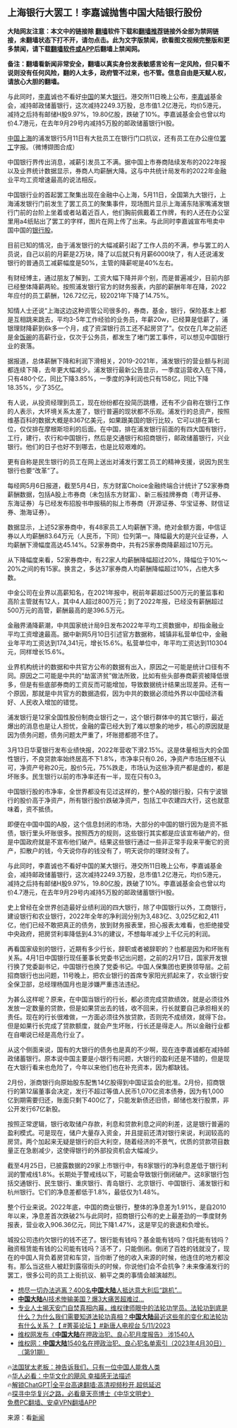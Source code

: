  <!-- 面包屑导航 --> <h2>上海银行大罢工！李嘉诚抛售中国大陆银行股份</h2> <p class="notice"><b>大陆网友注意：本文中的链接除 <a href="https://github.com/bannedbook/fanqiang" >翻墙</a>软件下载和<a href="https://github.com/killgcd/justmysocks/blob/master/README.md">翻墙推荐</a>链接外全部为禁网链接，未翻墙状态下打不开，请勿点击。此为文字版禁闻，欲看图文视频完整版和更多禁闻，请下载<a href="https://github.com/bannedbook/fanqiang">翻墙软件或APP</a>后翻墙上禁闻网。</p><p>备注：翻墙看新闻非常安全，翻墙以真实身份发表敏感言论有一定风险，但只看不说则没有任何风险，翻的人太多，政府管不过来，也不管。信息自由是天赋人权，请放心大胆的翻墙。</b></p>  <div class="entry"> <p id="summary">与此同时，<a href="https://www.bannedbook.org/bnews/tag/%e6%9d%8e%e5%98%89/" class="st_tag internal_tag" rel="tag" title="标签 李嘉 下的日志">李嘉</a>诚也不看好<span class='wp_keywordlink_affiliate'><a href="https://www.bannedbook.org/" title="中国" target="_blank">中国</a></span>的某大<a href="https://www.bannedbook.org/bnews/tag/%e9%93%b6%e8%a1%8c/" class="st_tag internal_tag" rel="tag" title="标签 银行 下的日志">银行</a>。港交所11日晚上公布，<a href="https://www.bannedbook.org/bnews/tag/%e6%9d%8e%e5%98%89%e8%af%9a/" class="st_tag internal_tag" rel="tag" title="标签 李嘉诚 下的日志">李嘉诚</a>基金会，减持邮政储蓄银行，这次减持2249.3万股，总市值1.2亿港元，均价5港元，减持之后持有邮储H股9.97%，19.80亿股，跌破了10%。李嘉诚基金会也曾以均价4.7港元，在去年9月29号内减持5万股的邮政储蓄银行H股。</p> <p id="conimg"><a href="https://www.bannedbook.org/bnews/tag/%E4%B8%AD%E5%9B%BD/" class="st_tag internal_tag" rel="tag" title="标签 中国 下的日志">中国</a><a href="https://www.bannedbook.org/bnews/tag/%e4%b8%8a%e6%b5%b7/" class="st_tag internal_tag" rel="tag" title="标签 上海 下的日志">上海</a>的浦发银行5月11日有大批员工在银行门口抗议，还有员工在办公座位<a href="https://www.bannedbook.org/bnews/tag/%e7%bd%a2%e5%b7%a5/" class="st_tag internal_tag" rel="tag" title="标签 罢工 下的日志">罢工</a>字报。（微博撷图合成）</p> <p>中国银行界传出消息，减薪引发员工不满。据中国上市券商陆续发布的2022年报以及业界统计数据显示，券商人均薪酬大降。这与中共统计局发布的2022年金融业平均工资增速最高的说法相反。</p> <p>中国银行业的首起罢工聚集出现在金融中心上海，5月11日，全国第九大银行，上海浦发银行门前发生了罢工员工的聚集事件，现场图片显示上海浦东陆家嘴浦发银行门前的台阶上坐着或者站着近百人，他们胸前佩戴着工作牌，有的人还在办公室里用a4纸贴出了罢工的字样，图片在网上传了出来。与此同时李嘉诚宣布甩卖中国中国的<a href="https://www.bannedbook.org/bnews/tag/%E9%93%B6%E8%A1%8C%E8%82%A1/" class="st_tag internal_tag" rel="tag" title="标签 银行股 下的日志">银行股</a>。</p> <p>目前已知的情况，由于浦发银行的大幅减薪引起了工作人员的不满，参与罢工的人员说，自己以前的月薪是2万块，降了以后就只有月薪6000块了，有人还说浦发银行的普通员工减薪幅度是50%，主管的降薪呢是40%左右。</p> <p>有财经博主，通过朋友了解到，工资大幅下降并非个别，而是普遍减少，目前内部已经整体降薪两轮。按照浦发银行官方的财务报表，内部的薪酬年年在降，2022年应付的员工薪酬，126.72亿元，较2021年下降了14.75%。</p> <p>知情人士还说“上海这边这种资管公司很多的，券商，基金，银行，保险基本上都是互相跳来跳去，平均3-5年工作经验的业务员，年薪20w，已经算是低薪了，浦银理财降薪到6k多一个月，成了资深银行员工还不起房贷了”。仅仅在几年之前还是金<span class='wp_keywordlink'><a href="https://www.bannedbook.org/forum11/topic308.html" title="禁片：饭碗是党给的吗？" target="_blank">饭碗</a></span>的高薪行业，仅次于公务员，都发生了堵门罢工事件，可以想见中国银行业的衰落。</p> <p>据报道，总体薪酬下降和利润下滑相关，2019-2021年，浦发银行的营业额与利润都连续下降，去年更大幅减少。浦发银行最新公告显示，一季度运营收入在下降，只有480个亿，同比下降3.85%，一季度的净利润也只有158亿，同比下降18.35%，少了35亿。</p> <p>有人说，从投资经理到员工，现在纷纷都在投简历跳槽，还有不少自称在银行工作的人表示，大环境关系太差了，银行普遍的现状都不乐观。浦发行的总资产，按照维基百科的数据大概是8367亿美元，如果跟美国的银行比较，它可以排在第七位，仅仅排在摩根斯坦利的后面。在中国，排在浦发银行前面的有四大国有银行，工行，建行，农行和中国银行，然后是交通银行和招商银行，邮政储蓄银行，兴业银行。他们的日子也好不到哪去，也是比较艰难的。</p> <p>更有自称是民生银行的员工在网上送出对浦发行罢工员工的精神支援，说因为民生银行也要“改革”了。</p> <p>每经网5月6日报道，截至5月4日，东方财富Choice金融终端合计统计了52家券商薪酬数据，包括A股上市券商（未包括东方财富）、新三板挂牌券商（粤开证券、东海证券）与已经发布招股书申报稿的拟上市券商（开源证券、华宝证券、财信证券、渤海证券）。</p> <p>数据显示，上述52家券商中，有48家员工人均薪酬下滑。绝对金额方面，中信证券以人均薪酬83.64万元（人民币，下同）位列第一。降幅最大的是兴业证券，人均薪酬下滑幅度高达45.14%。52家券商中，共有25家券商降薪超过10万元。</p> <p>从下降幅度来看，52家券商中，有22家人均薪酬降幅超过20%，降幅位于10%〜20%之间的有15家。换言之，多达37家券商人均薪酬降幅超过10%，占绝大多数。</p> <p>中金公司在业界以高薪知名，在2021年报中，税前年薪超过500万元的董监事和高阶主管就有12人，其中4人超过800万元；到了2022年报，已经没有薪酬超过500万元的高管，薪酬最高的是396.5万元。</p> <p>金融界涌降薪潮，中共国家统计局9日发布2022年平均工资数据中，却指金融业平均工资增速最高。据中新网5月10日引述官方数据称，城镇非私营单位中，金融业年平均工资达到174,341元，增长15.6%。私营单位中，年平均工资达到110304元，同样增长15.6%。</p> <p>业界机构统计的数据和中共官方公布的数据有出入，原因之一可能是统计口径有不同。原因之二可能是中共的“劫富济贫”做法所致，比如有些头部券商薪资被降低很多，但是有些底部券商的工资反而可能增加，导致数据统计结果出现差异。还有一个原因，那就是中共官方的数据造假，因为中共的数据必须给外界以中国经济看好、人民收入增加的错觉。</p>  <p>浦发银行是12家全国性股份制商业银行之一，这个银行群体中的其它银行，最近爆出的消息也是让人担忧，金融的雷已经大到了难以想象的地步，核心的原因就是因为债务问题，债务问题太严重了，坏账摁都摁不住了。</p> <p>3月13日华夏银行发布业绩快报，2022年营收下滑2.15%。这是体量相当大的全国性银行，不良贷款率始终居高不下1.8%，市净率只有0.26，净资产市场压根不认可，净资产号称20元，股价5元，75%跌走，市场认为这些净资产都是虚的，都是坏账多。民生银行以前的市净率还有一半，现在只有0.3。</p> <p>中国银行股的市净率，全世界都没有见过这样的，整个A股的银行股，只有宁波银行的股价高于净资产，所有银行股价跌破净资产，包括工中农建四大行，这也就意味着，资不抵债。</p> <p>即便在中国中国的A股，这个信息封闭的市场，大部分的中国的银行因为是资不抵债，银行里头坏账很多。按照西方的规则，这些银行其实都是应该宣布破产的，但是中国政府就是不宣布他们破产。结果这些银行通过一些非正常手段来平衡它的资产，扣散户的钱，今天说你存的钱没有了，明天说你的理财没有了。</p> <p>与此同时，李嘉诚也不看好中国的某大银行。港交所11日晚上公布，李嘉诚基金会，减持邮政储蓄银行，这次减持2249.3万股，总市值1.2亿港元，均价5港元，减持之后持有邮储H股9.97%，19.80亿股，跌破了10%。李嘉诚基金会也曾以均价4.7港元，在去年9月29号内减持5万股的邮政储蓄银行H股。</p> <p>史上曾经在全世界创造最好业绩利润的四大银行，除了中国银行以外，工商银行，建设银行和农业银行，2022年全年的净利润分别为3,483亿、3,025亿和2,411亿，他们已经不敢把真正的债务，放到财务报表里，担心报表太难看，也拒绝接受中央政府，把房贷利率降低到4.3%的建议，不想每年减少上千亿元的利润。</p> <p>再看国家级别的银行，近期有多少行长，辞职或者被辞职的？也都是因为和坏账有关系。4月1日中国银行现任董事长党委书记出问题，之前的2月17日，国家开发银行换了党委副书记，中国银行也换了党委书记。中国人保集团也更换领导层。之前招商银行也出问题，11号晚上，把农业银行的首席专家阳光抓起来了，农业银行安全保卫部，总经理杨国月也是涉嫌严重违法违纪。</p> <p>为甚么这样呢？原来，在中国当银行的行长，都必须完成贷款绩效，就是必须往外发放一定数量的贷款，但是如果贷出去的钱，收不回来，行长就要自己承担相关的责任。现在的行长很难做，一方面必须往外放贷款，否则完不成绩效，就得下台。但是如果行长完成了贷款额度，就会产生坏账，行长还是得走人。所以金融行业都在自嘲说已经是高危行业了。</p>  <p>从这个侧面来说，国有的大银行的债务也是真的不少啊，现在连李嘉诚都在减持邮政储蓄银行。原本说中国主要是小银行有问题，大银行的盈利还是不错的，但是现在大银行看来也危险了，今年以来他们也在补充资本，因为都缺钱。</p> <p>2月份，浙商银行向原始股东配售14亿股得到中国证监会的批准。2月份，招商银行的第12届董事会决定，发行不超过等值人民币1,070亿资本债券，因为有1,000亿到期需要归还，账面只剩下400亿了，只能发新债还旧债，邮储也发行股票，非公开发行67亿新股。</p> <p>按照正常逻辑，银行收取储户存款，利息和贷款利息之间的利差，这是银行普遍的盈利模式。可是现在，储户大量存入资金，并且提前还清对银行来说，利润较高的房贷。两个加起来无疑是银行的巨大利空，随着经济的不景气，优质的贷款项目数量正在急剧减少，这使得银行的外部投资机会大幅减少。</p> <p>截至4月25日，已披露数据的29家上市银行中，有8家银行的净利息差低于银行利润的警戒线1.8%。长期处于警戒线以下，可能会导致银行倒闭破产。这8家银行包括交通银行、民生银行、重庆银行、青岛银行、北京银行、中国银行、浦发银行和杭州银行。它们的净息差都低于1.8%，最低仅为1.48%。</p> <p>整个行业来说。2022年底，中国的商业银行，整体的净息差为1.91%，是自2010年以来，净息差首次跌破2%与此同时，招商银行公布的史上最差劲的一季度财务报表，营业收入906.36亿元，同比下降1.47%，这是罕见的衰退和负增长。</p> <p>城投公司违约欠银行的钱不还了。银行能有钱吗？基金能有钱吗？信托能有钱吗？融资租赁能有钱的公司能有钱吗？活不了，只能倒闭。倒闭了百姓的钱就没了，现在的中国人背负着房贷和车贷，当你断了他的收入来源的时候，他连住的地方都没有。那么当这些人被赶到露宿街头的时候，你说他们会不会抗争？未来像浦发行的罢工，很多公司的员工上街抗议、躺平之类的事情会越演越烈。</p> <!--<div id="taboola-mid-1"></div>--><ul class='op-related-articles' title='相关阅读'> <li><a href='https://www.bannedbook.org/bnews/topimagenews/20230512/1883385.html' target='_blank'>想尽一切办法逃离？400名<b>中国大陆</b>人抵达意大利后“跳机”…</a></li> <li><a href='https://www.bannedbook.org/bnews/topimagenews/20230512/1883348.html' target='_blank'><b>中国大陆</b>AI技术惨输美国？爆3大痛苦超难过…</a></li> <li><a href='https://www.bannedbook.org/bnews/bannedvideo/20230512/1883189.html' target='_blank'>专业人士揭天安门自焚真相内幕，维权律师眼中的法轮功学员。法轮功到底是什么？为什么我们需要知道法轮功真相？<b>中国大陆</b>最近这些年的变化和法轮功有什么关系？【 #菁英论坛 】#新唐人电视台 5/11/2023</a></li> <li><a href='https://www.bannedbook.org/bnews/headline/20230430/1878592.html' target='_blank'>维权网发布《<b>中国大陆</b>在押政治犯、良心犯月度报告》 涉1540人</a></li> <li><a href='https://www.bannedbook.org/bnews/weiquan/20230430/1878333.html' target='_blank'>维权网&#65306;<b>中国大陆</b>1540名在押政治犯&#12289;良心犯名单索引&#65288;2023年4月30日&#65289;&#65288;第91期&#65289;</a></li> </ul> <p class="texttj"> 🔥<a href="https://www.bannedbook.org/bnews/ssgc/20230219/1850782.html" target="_blank">法国犹太老板：神告诉我们，只有一位中国人能救人类</a><br/> 🔥<a href="https://www.bannedbook.org/bnews/comments/20220220/1694796.html" target="_blank">华人必看：中华文化的飓风 幸福感无法描述</a><br/> 🔥<a href="https://github.com/bannedbook/fanqiang/wiki/V2ray%E6%9C%BA%E5%9C%BA" target="_blank">解锁ChatGPT|全平台高速翻墙:高清视频秒开,超低延迟</a><br/> 🔥<a href="https://www.bannedbook.org/bnews/comments/20220808/1768773.html" target="_blank">探寻中华复兴之路，必看章天亮博士《中华文明史》</a><br/> <a href="https://github.com/bannedbook/fanqiang/wiki/%E7%A6%81%E9%97%BB%E7%BD%91%E5%AE%89%E5%8D%93%E7%BF%BB%E5%A2%99%E6%96%B0%E9%97%BBAPP" target="_blank">免费PC翻墙、安卓VPN翻墙APP</a><br/> </p><p class="src-info">来源：看<span class='wp_keywordlink_affiliate'><a href="https://www.bannedbook.org/" title="新闻">新闻</a></span> </p> <a name='sharetosocial'></a> <div style="margin-bottom:5px;padding-bottom:5px;clear:both"> <div id="archive-pix-1" class="banner-ads"> <!-- AuctionX Display platform tag START --> <div id="27602x728x90x621x_ADSLOT1" clicktrack="%%CLICK_URL_ESC%%"></div>  <!-- AuctionX Display platform tag END --> </div> <div id="archive-pix-2" class="banner-ads"> <!-- AuctionX Display platform tag START --> <div id="27556x300x250x621x_ADSLOT1" clicktrack="%%CLICK_URL_ESC%%" style="margin:0 auto;text-align:center"></div>  <!-- AuctionX Display platform tag END --> </div> </div>  <div id="archive-pix-1" class="banner-ads"> <!-- AuctionX Display platform tag START --> <div id="27603x728x90x621x_ADSLOT1" clicktrack="%%CLICK_URL_ESC%%"></div>  <!-- AuctionX Display platform tag END --> </div> </div><!--END ENTRY--> 